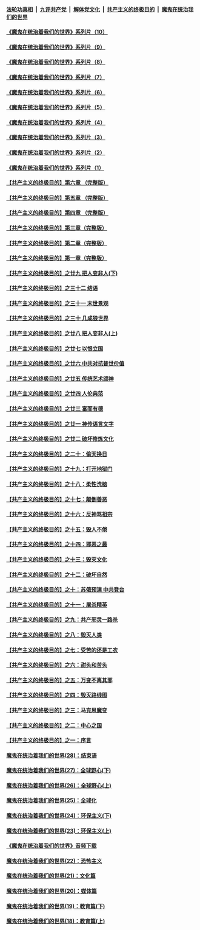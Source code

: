 

####  [法轮功真相](../../../../basic/blob/master/README.md?t=08140502) &nbsp;|&nbsp; [九评共产党](../../../../9ping.md/blob/master/README.md?t=08140502) &nbsp;|&nbsp; [解体党文化](../../../../jtdwh.md/blob/master/README.md?t=08140502)  &nbsp;|&nbsp; [共产主义的终极目的](../../../../gczydzjmd.md/blob/master/README.md?t=08140502) &nbsp;|&nbsp; [魔鬼在统治我们的世界](../../../../mgztzwmdsj.md/blob/master/README.md?t=08140502) 

#### [《魔鬼在统治着我们的世界》系列片（10）](../pages/nsc422/n12292670.md?t=08140502) 

#### [《魔鬼在统治着我们的世界》系列片（9）](../pages/nsc422/n12290859.md?t=08140502) 

#### [《魔鬼在统治着我们的世界》系列片（8）](../pages/nsc422/n12287445.md?t=08140502) 

#### [《魔鬼在统治着我们的世界》系列片（7）](../pages/nsc422/n12283425.md?t=08140502) 

#### [《魔鬼在统治着我们的世界》系列片（6）](../pages/nsc422/n12282314.md?t=08140502) 

#### [《魔鬼在统治着我们的世界》系列片（5）](../pages/nsc422/n12281419.md?t=08140502) 

#### [《魔鬼在统治着我们的世界》系列片（4）](../pages/nsc422/n12274024.md?t=08140502) 

#### [《魔鬼在统治着我们的世界》系列片（3）](../pages/nsc422/n12271322.md?t=08140502) 

#### [《魔鬼在统治着我们的世界》系列片（2）](../pages/nsc422/n12269049.md?t=08140502) 

#### [《魔鬼在统治着我们的世界》系列片（1）](../pages/nsc422/n12267575.md?t=08140502) 

#### [【共产主义的终极目的】第六章 （完整版）](../pages/nsc422/n11428913.md?t=08140502) 

#### [【共产主义的终极目的】第五章 （完整版）](../pages/nsc422/n11428912.md?t=08140502) 

#### [【共产主义的终极目的】第四章 （完整版）](../pages/nsc422/n11428907.md?t=08140502) 

#### [【共产主义的终极目的】第三章（完整版）](../pages/nsc422/n11428848.md?t=08140502) 

#### [【共产主义的终极目的】第二章（完整版）](../pages/nsc422/n11428831.md?t=08140502) 

#### [【共产主义的终极目的】第一章（完整版）](../pages/nsc422/n11417651.md?t=08140502) 

#### [【共产主义的终极目的】之廿九 把人变非人(下)](../pages/nsc422/n11344140.md?t=08140502) 

#### [【共产主义的终极目的】之三十二 结语](../pages/nsc422/n11360535.md?t=08140502) 

#### [【共产主义的终极目的】之三十一 末世景观](../pages/nsc422/n11351129.md?t=08140502) 

#### [【共产主义的终极目的】之三十 几成狼世界](../pages/nsc422/n11348280.md?t=08140502) 

#### [【共产主义的终极目的】之廿八 把人变非人(上)](../pages/nsc422/n11340492.md?t=08140502) 

#### [【共产主义的终极目的】之廿七 以恨立国](../pages/nsc422/n11336944.md?t=08140502) 

#### [【共产主义的终极目的】之廿六 中共对抗普世价值](../pages/nsc422/n11324785.md?t=08140502) 

#### [【共产主义的终极目的】之廿五 传统艺术颂神](../pages/nsc422/n11296396.md?t=08140502) 

#### [【共产主义的终极目的】之廿四 人伦典范](../pages/nsc422/n11296397.md?t=08140502) 

#### [【共产主义的终极目的】之廿三 富而有德](../pages/nsc422/n11283598.md?t=08140502) 

#### [【共产主义的终极目的】之廿一 神传语言文字](../pages/nsc422/n11263265.md?t=08140502) 

#### [【共产主义的终极目的】之廿二 破坏修炼文化](../pages/nsc422/n11245728.md?t=08140502) 

#### [【共产主义的终极目的】之二十：偷天换日](../pages/nsc422/n11238846.md?t=08140502) 

#### [【共产主义的终极目的】之十九：打开地狱门](../pages/nsc422/n11206376.md?t=08140502) 

#### [【共产主义的终极目的】之十八：柔性洗脑](../pages/nsc422/n11199994.md?t=08140502) 

#### [【共产主义的终极目的】之十七：颠倒善恶](../pages/nsc422/n11179782.md?t=08140502) 

#### [【共产主义的终极目的】之十六：反神骂祖宗](../pages/nsc422/n11166798.md?t=08140502) 

#### [【共产主义的终极目的】之十五：毁人不倦](../pages/nsc422/n11166792.md?t=08140502) 

#### [【共产主义的终极目的】之十四：邪恶之最](../pages/nsc422/n11150249.md?t=08140502) 

#### [【共产主义的终极目的】之十三：毁灭文化](../pages/nsc422/n11135227.md?t=08140502) 

#### [【共产主义的终极目的】之十二：破坏自然](../pages/nsc422/n11135214.md?t=08140502) 

#### [【共产主义的终极目的】之十：苏俄预演 中共登台](../pages/nsc422/n11118424.md?t=08140502) 

#### [【共产主义的终极目的】之十一：屠杀精英](../pages/nsc422/n11118442.md?t=08140502) 

#### [【共产主义的终极目的】之九：共产邪灵一路杀](../pages/nsc422/n11114139.md?t=08140502) 

#### [【共产主义的终极目的】之八：毁灭人类](../pages/nsc422/n11108503.md?t=08140502) 

#### [【共产主义的终极目的】之七：受苦的还是工农](../pages/nsc422/n11101809.md?t=08140502) 

#### [【共产主义的终极目的】之六：甜头和苦头](../pages/nsc422/n11096971.md?t=08140502) 

#### [【共产主义的终极目的】之五：万变不离其邪](../pages/nsc422/n11091285.md?t=08140502) 

#### [【共产主义的终极目的】之四：毁灭路线图](../pages/nsc422/n11086284.md?t=08140502) 

#### [【共产主义的终极目的】之三：马克思魔变](../pages/nsc422/n11061941.md?t=08140502) 

#### [【共产主义的终极目的】之二：中心之国](../pages/nsc422/n11047728.md?t=08140502) 

#### [【共产主义的终极目的】之一：序言](../pages/nsc422/n11086077.md?t=08140502) 

#### [魔鬼在统治着我们的世界(28)：结束语](../pages/nsc422/n10936246.md?t=08140502) 

#### [魔鬼在统治着我们的世界(27)：全球野心(下)](../pages/nsc422/n10928319.md?t=08140502) 

#### [魔鬼在统治着我们的世界(26)：全球野心(上)](../pages/nsc422/n10900318.md?t=08140502) 

#### [魔鬼在统治着我们的世界(25)：全球化](../pages/nsc422/n10788205.md?t=08140502) 

#### [魔鬼在统治着我们的世界(24)：环保主义(下)](../pages/nsc422/n10695307.md?t=08140502) 

#### [魔鬼在统治着我们的世界(23)：环保主义(上)](../pages/nsc422/n10688613.md?t=08140502) 

#### [《魔鬼在统治着我们的世界》音频下载](../pages/nsc422/n10635553.md?t=08140502) 

#### [魔鬼在统治着我们的世界(22)：恐怖主义](../pages/nsc422/n10614727.md?t=08140502) 

#### [魔鬼在统治着我们的世界(21)：文化篇](../pages/nsc422/n10597706.md?t=08140502) 

#### [魔鬼在统治着我们的世界(20)：媒体篇](../pages/nsc422/n10586579.md?t=08140502) 

#### [魔鬼在统治着我们的世界(19)：教育篇(下)](../pages/nsc422/n10564808.md?t=08140502) 

#### [魔鬼在统治着我们的世界(18)：教育篇(上)](../pages/nsc422/n10526970.md?t=08140502) 

